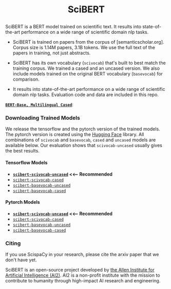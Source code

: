 # <p align=center>SciBERT</p>
SciBERT is a BERT model trained on scientific text. It results into state-of-the-art performance on a wide range of scientific domain nlp tasks. 

* SciBERT is trained on papers from the corpus of [semanticscholar.org]. Corpus size is 1.14M papers, 3.1B tokens. We use the full text of the papers in training, not just abstracts.

* SciBERT has its own vocabulary (`scivocab`) that's built to best match the training corpus. We trained a cased and an uncased version. We also include models trained on the original BERT vocabulary (`basevocab`) for comparison.

* It results into state-of-the-art performance on a wide range of scientific domain nlp tasks. Evaluation code and data are included in this repo. 

**[`BERT-Base, Multilingual Cased`](https://storage.googleapis.com/bert_models/2018_11_23/multi_cased_L-12_H-768_A-12.zip)**:

### Downloading Trained Models
We release the tensorflow and the pytorch version of the trained models. The pytorch version is created using the [Hugging Face](https://github.com/huggingface/pytorch-pretrained-BERT) library.  All combinations of `scivocab` and `basevocab`, `cased` and `uncased` models are available below. Our evaluation shows that `scivocab-uncased` usually gives the best results.

#### Tensorflow Models
* __[`scibert-scivocab-uncased`](https://s3-us-west-2.amazonaws.com/ai2-s2-research/scibert/tensorflow_models/scibert_scivocab_uncased.tar.gz) <<-- Recommended__
* [`scibert-scivocab-cased`](https://s3-us-west-2.amazonaws.com/ai2-s2-research/scibert/tensorflow_models/scibert_scivocab_cased.tar.gz)
* [`scibert-basevocab-uncased`](https://s3-us-west-2.amazonaws.com/ai2-s2-research/scibert/tensorflow_models/scibert_basevocab_uncased.tar.gz)
* [`scibert-basevocab-cased`](https://s3-us-west-2.amazonaws.com/ai2-s2-research/scibert/tensorflow_models/scibert_basevocab_cased.tar.gz)

#### Pytorch Models
* __[`scibert-scivocab-uncased`](https://s3-us-west-2.amazonaws.com/ai2-s2-research/scibert/pytorch_models/scibert_scivocab_uncased.tar.gz) <<-- Recommended__
* [`scibert-scivocab-cased`](https://s3-us-west-2.amazonaws.com/ai2-s2-research/scibert/pytorch_models/scibert_scivocab_cased.tar.gz)
* [`scibert-basevocab-uncased`](https://s3-us-west-2.amazonaws.com/ai2-s2-research/scibert/pytorch_models/scibert_basevocab_uncased.tar.gz)
* [`scibert-basevocab-cased`](https://s3-us-west-2.amazonaws.com/ai2-s2-research/scibert/pytorch_models/scibert_basevocab_cased.tar.gz)


### Citing

If you use ScispaCy in your research, please cite the arxiv paper that we don't have yet.

SciBERT is an open-source project developed by [the Allen Institute for Artificial Intelligence (AI2)](http://www.allenai.org).
AI2 is a non-profit institute with the mission to contribute to humanity through high-impact AI research and engineering.




